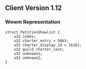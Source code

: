## Client Version 1.12

### Wowm Representation
```rust,ignore
struct PetitionShowlist {
    u32 index;    
    u32 charter_entry = 5863;    
    u32 charter_display_id = 16161;    
    u32 guild_charter_cost;    
    u32 unknown1;    
    u32 unknown2;    
}

```
